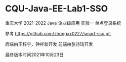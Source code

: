 # CQU-Java-EE-Lab1-SSO
重庆大学 2021-2022 Java 企业级应用 实验一 单点登录系统

参考 https://github.com/zhongxx0227/smart-sso.git

后端由王梓宇，钟祥新开发
前端由张诗琦开发

最终版本时间2021年10月23日
